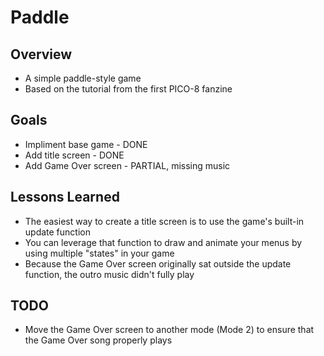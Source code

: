 # Paddle

## Overview
- A simple paddle-style game
- Based on the tutorial from the first PICO-8 fanzine

## Goals
- Impliment base game - DONE
- Add title screen - DONE
- Add Game Over screen - PARTIAL, missing music

## Lessons Learned
- The easiest way to create a title screen is to use the game's built-in update function
- You can leverage that function to draw and animate your menus by using multiple "states" in your game
- Because the Game Over screen originally sat outside the update function, the outro music didn't fully play

## TODO
- Move the Game Over screen to another mode (Mode 2) to ensure that the Game Over song properly plays 